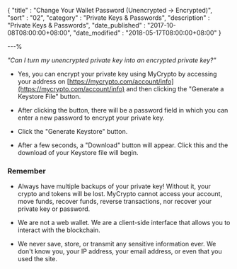 {
"title" : "Change Your Wallet Password (Unencrypted -> Encrypted)",
"sort" : "02",
"category" : "Private Keys & Passwords",
"description" : "Private Keys & Passwords",
"date_published" : "2017-10-08T08:00:00+08:00",
"date_modified" : "2018-05-17T08:00:00+08:00"
}

---%

_"Can I turn my unencrypted private key into an encrypted private key?"_

* Yes, you can encrypt your private key using MyCrypto by accessing your address on [https://mycrypto.com/account/info](https://mycrypto.com/account/info) and then clicking the "Generate a Keystore File" button.

* After clicking the button, there will be a password field in which you can enter a new password to encrypt your private key.

* Click the "Generate Keystore" button.

* After a few seconds, a "Download" button will appear. Click this and the download of your Keystore file will begin.

### Remember

* Always have multiple backups of your private key! Without it, your crypto and tokens will be lost. MyCrypto cannot access your account, move funds, recover funds, reverse transactions, nor recover your private key or password.

* We are not a web wallet. We are a client-side interface that allows you to interact with the blockchain.

* We never save, store, or transmit any sensitive information ever. We don't know you, your IP address, your email address, or even that you used the site.</div>
